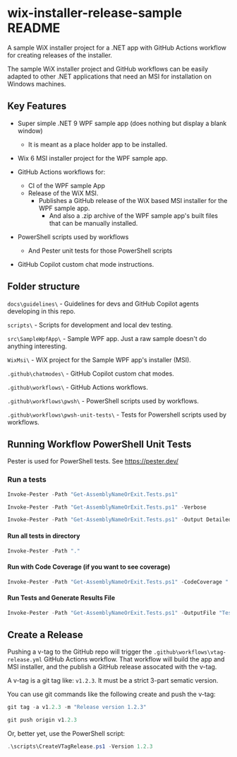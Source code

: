 # wix-installer-release-sample README

A sample WiX installer project for a .NET app with GitHub Actions workflow for creating releases of the installer.

The sample WiX installer project and GitHub workflows can be easily adapted to other .NET applications
that need an MSI for installation on Windows machines.

## Key Features

- Super simple .NET 9 WPF sample app (does nothing but display a blank window)
  - It is meant as a place holder app to be installed.

- Wix 6 MSI installer project for the WPF sample app.

- GitHub Actions workflows for:
  - CI of the WPF sample App
  - Release of the WiX MSI.
    - Publishes a GitHub release of the WiX based MSI installer for the WPF sample app.
      - And also a .zip archive of the WPF sample app's built files that can be manually installed.

- PowerShell scripts used by workflows
  - And Pester unit tests for those PowerShell scripts

- GitHub Copilot custom chat mode instructions.


## Folder structure

`docs\guidelines\` - Guidelines for devs and GitHub Copilot agents developing in this repo.

`scripts\` - Scripts for development and local dev testing.

`src\SampleWpfApp\` - Sample WPF app. Just a raw sample doesn't do anything interesting.

`WixMsi\` - WiX project for the Sample WPF app's installer (MSI).

`.github\chatmodes\` - GitHub Copilot custom chat modes.

`.github\workflows\` - GitHub Actions workflows.

`.github\workflows\pwsh\` - PowerShell scripts used by workflows.

`.github\workflows\pwsh-unit-tests\` - Tests for Powershell scripts used by workflows.

## Running Workflow PowerShell Unit Tests

Pester is used for PowerShell tests. See https://pester.dev/

### Run a tests

```PowerShell
Invoke-Pester -Path "Get-AssemblyNameOrExit.Tests.ps1"

Invoke-Pester -Path "Get-AssemblyNameOrExit.Tests.ps1" -Verbose

Invoke-Pester -Path "Get-AssemblyNameOrExit.Tests.ps1" -Output Detailed
```

#### Run all tests in directory

```PowerShell
Invoke-Pester -Path "."
```

#### Run with Code Coverage (if you want to see coverage)

```PowerShell
Invoke-Pester -Path "Get-AssemblyNameOrExit.Tests.ps1" -CodeCoverage "../pwsh/Get-AssemblyNameOrExit.psm1"
```

#### Run Tests and Generate Results File

```PowerShell
Invoke-Pester -Path "Get-AssemblyNameOrExit.Tests.ps1" -OutputFile "TestResults.xml" -OutputFormat NUnitXml
```

## Create a Release

Pushing a v-tag to the GitHub repo will trigger the `.github\workflows\vtag-release.yml` GitHub Actions workflow.
That workflow will build the app and MSI installer, and the publish a GitHub release assocated with the v-tag.

A v-tag is a git tag like: `v1.2.3`. It must be a strict 3-part sematic version.

You can use git commands like the following create and push the v-tag:
```PowerShell
git tag -a v1.2.3 -m "Release version 1.2.3"

git push origin v1.2.3
```

Or, better yet, use the PowerShell script:
```PowerShell
.\scripts\CreateVTagRelease.ps1 -Version 1.2.3
```
